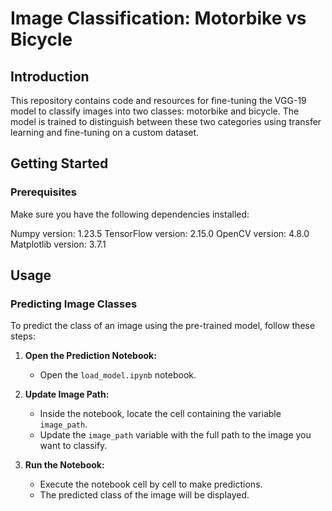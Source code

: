 # Image Classification: Motorbike vs Bicycle

## Introduction

This repository contains code and resources for fine-tuning the VGG-19 model to classify images into two classes: motorbike and bicycle. The model is trained to distinguish between these two categories using transfer learning and fine-tuning on a custom dataset.

## Getting Started

### Prerequisites

Make sure you have the following dependencies installed:

Numpy version: 1.23.5
TensorFlow version: 2.15.0
OpenCV version: 4.8.0
Matplotlib version: 3.7.1

## Usage

### Predicting Image Classes

To predict the class of an image using the pre-trained model, follow these steps:

1. **Open the Prediction Notebook:**
   - Open the `load_model.ipynb` notebook.

2. **Update Image Path:**
   - Inside the notebook, locate the cell containing the variable `image_path`.
   - Update the `image_path` variable with the full path to the image you want to classify.

3. **Run the Notebook:**
   - Execute the notebook cell by cell to make predictions.
   - The predicted class of the image will be displayed.
